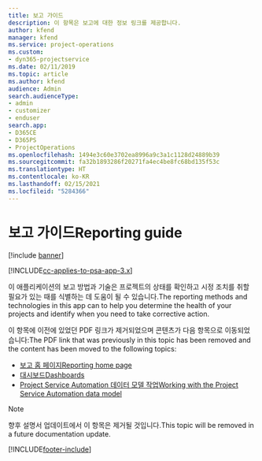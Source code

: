 ```yaml
---
title: 보고 가이드
description: 이 항목은 보고에 대한 정보 링크를 제공합니다.
author: kfend
manager: kfend
ms.service: project-operations
ms.custom:
- dyn365-projectservice
ms.date: 02/11/2019
ms.topic: article
ms.author: kfend
audience: Admin
search.audienceType:
- admin
- customizer
- enduser
search.app:
- D365CE
- D365PS
- ProjectOperations
ms.openlocfilehash: 1494e3c60e3702ea8996a9c3a1c1128d24889b39
ms.sourcegitcommit: fa32b1893286f20271fa4ec4be8fc68bd135f53c
ms.translationtype: HT
ms.contentlocale: ko-KR
ms.lasthandoff: 02/15/2021
ms.locfileid: "5284366"
---
```

# <a name="reporting-guide"></a><span data-ttu-id="b42e1-103">보고 가이드</span><span class="sxs-lookup"><span data-stu-id="b42e1-103">Reporting guide</span></span>

[!include [banner](../../includes/psa-now-project-operations.md)]

[!INCLUDE[cc-applies-to-psa-app-3.x](../../includes/cc-applies-to-psa-app-3x.md)]

<span data-ttu-id="b42e1-104">이 애플리케이션의 보고 방법과 기술은 프로젝트의 상태를 확인하고 시정 조치를 취할 필요가 있는 때를 식별하는 데 도움이 될 수 있습니다.</span><span class="sxs-lookup"><span data-stu-id="b42e1-104">The reporting methods and technologies in this app can to help you determine the health of your projects and identify when you need to take corrective action.</span></span> 

<span data-ttu-id="b42e1-105">이 항목에 이전에 있었던 PDF 링크가 제거되었으며 콘텐츠가 다음 항목으로 이동되었습니다:</span><span class="sxs-lookup"><span data-stu-id="b42e1-105">The PDF link that was previously in this topic has been removed and the content has been moved to the following topics:</span></span>

- [<span data-ttu-id="b42e1-106">보고 홈 페이지</span><span class="sxs-lookup"><span data-stu-id="b42e1-106">Reporting home page</span></span>](../reports-reporting-dynamics-365-project-service.md)
- [<span data-ttu-id="b42e1-107">대시보드</span><span class="sxs-lookup"><span data-stu-id="b42e1-107">Dashboards</span></span>](../reports-dashboards.md)
- [<span data-ttu-id="b42e1-108">Project Service Automation 데이터 모델 작업</span><span class="sxs-lookup"><span data-stu-id="b42e1-108">Working with the Project Service Automation data model</span></span>](../reports-working-project-service-data-model.md)

> [!NOTE]
> <span data-ttu-id="b42e1-109">향후 설명서 업데이트에서 이 항목은 제거될 것입니다.</span><span class="sxs-lookup"><span data-stu-id="b42e1-109">This topic will be removed in a future documentation update.</span></span> 


[!INCLUDE[footer-include](../../includes/footer-banner.md)]